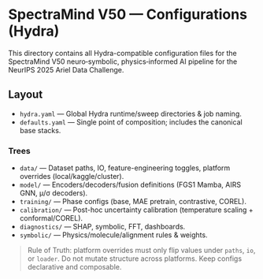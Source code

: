 # SpectraMind V50 — Configurations (Hydra)

This directory contains all Hydra-compatible configuration files for the SpectraMind V50 neuro‑symbolic, physics‑informed AI pipeline for the NeurIPS 2025 Ariel Data Challenge.

## Layout

- `hydra.yaml` — Global Hydra runtime/sweep directories & job naming.
- `defaults.yaml` — Single point of composition; includes the canonical base stacks.

### Trees

- `data/`         — Dataset paths, IO, feature-engineering toggles, platform overrides (local/kaggle/cluster).
- `model/`        — Encoders/decoders/fusion definitions (FGS1 Mamba, AIRS GNN, μ/σ decoders).
- `training/`     — Phase configs (base, MAE pretrain, contrastive, COREL).
- `calibration/`  — Post-hoc uncertainty calibration (temperature scaling + conformal/COREL).
- `diagnostics/`  — SHAP, symbolic, FFT, dashboards.
- `symbolic/`     — Physics/molecule/alignment rules & weights.

> Rule of Truth: platform overrides must only flip values under `paths`, `io`, or `loader`. Do not mutate structure across platforms. Keep configs declarative and composable.
